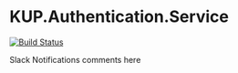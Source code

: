 # KUP.Authentication.Service

[![Build Status](https://jenkins.ci.kaplan.com/buildStatus/icon?job=kup-student-service/latest)](https://jenkins.ci.kaplan.com/job/kup-student-service/job/latest/)

Slack Notifications
comments here
